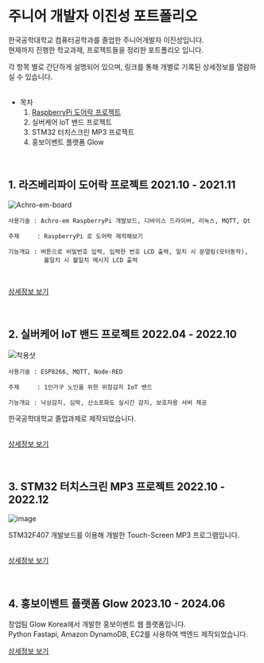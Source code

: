 # 주니어 개발자 이진성 포트폴리오

한국공학대학교 컴퓨터공학과를 졸업한 주니어개발자 이진성입니다.   
현재까지 진행한 학교과제, 프로젝트들을 정리한 포트폴리오 입니다.   
   
각 항목 별로 간단하게 설명되어 있으며, 링크를 통해 개별로 기록된 상세정보를 열람하실 수 있습니다.   
<br>

* 목차
  1. [RaspberryPi 도어락 프로젝트](#1.-라즈베리파이-도어락-프로젝트-2021.10---2021.11)
  2. 실버케어 IoT 밴드 프로젝트
  3. STM32 터치스크린 MP3 프로젝트
  4. 홍보이벤트 플랫폼 Glow
 
<br>

## 1. 라즈베리파이 도어락 프로젝트 2021.10 - 2021.11
   
![Achro-em-board](https://github.com/user-attachments/assets/8d6ab277-2505-4ca0-8b19-b76e10f5aacd)   

```
사용기술 : Achro-em RaspberryPi 개발보드, 디바이스 드라이버, 리눅스, MQTT, Qt

주제     : RaspberryPi 로 도어락 제작해보기

기능개요 : 버튼으로 비밀번호 입력, 입력한 번호 LCD 출력, 일치 시 문열림(모터동작),
          불일치 시 불일치 메시지 LCD 출력
```

<br>

[상세정보 보기](https://github.com/masacorgi/RsapberryPi-Door-Lock)

<br>

## 2. 실버케어 IoT 밴드 프로젝트 2022.04 - 2022.10

![착용샷](https://github.com/user-attachments/assets/ca22e914-567a-4dd6-95ed-79dde880ad69)   

```
사용기술 : ESP8266, MQTT, Node-RED

주제     : 1인가구 노인을 위한 위험감지 IoT 밴드

기능개요 : 낙상감지, 심박, 산소포화도 실시간 감지, 보호자용 서버 제공
```
한국공학대학교 졸업과제로 제작되었습니다.   
<br>

[상세정보 보기](https://github.com/masacorgi/Silver-Care-IoT-Band)

<br>

## 3. STM32 터치스크린 MP3 프로젝트 2022.10 - 2022.12
![image](https://github.com/user-attachments/assets/549fc051-dff9-409e-8420-d8d9bc256a4f)   

STM32F407 개발보드를 이용해 개발한 Touch-Screen MP3 프로그램입니다.   
<br>

[상세정보 보기](https://github.com/masacorgi/Touch-Screen-MP3)

<br>

## 4. 홍보이벤트 플랫폼 Glow  2023.10 - 2024.06
창업팀 Glow Korea에서 개발한 홍보이벤트 웹 플랫폼입니다.   
Python Fastapi, Amazon DynamoDB, EC2를 사용하여 백엔드 제작되었습니다.   

[상세정보 보기](https://github.com/masacorgi/Glow)


<br>


